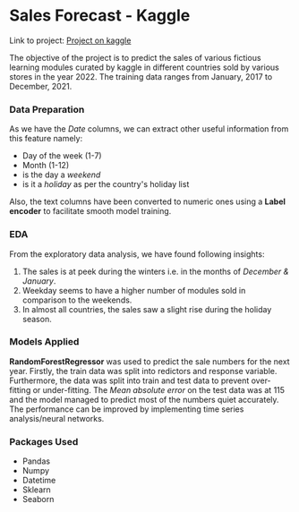 # Sales Forecast - Kaggle 

Link to project: [Project on kaggle](https://www.kaggle.com/code/smirithi/sales-forecast)

The objective of the project is to predict the sales of various fictious learning modules curated by kaggle in different countries sold by various stores in the year 2022. The training data ranges from January, 2017 to December, 2021.

### Data Preparation
As we have the *Date* columns, we can extract other useful information from this feature namely:
- Day of the week (1-7)
- Month (1-12)
- is the day a *weekend*
- is it a *holiday* as per the country's holiday list

Also, the text columns have been converted to numeric ones using a **Label encoder** to facilitate smooth model training.

### EDA
From the exploratory data analysis, we have found following insights:
1. The sales is at peek during the winters i.e. in the months of *December & January*.
2. Weekday seems to have a higher number of modules sold in comparison to the weekends.
3. In almost all countries, the sales saw a slight rise during the holiday season.

### Models Applied
**RandomForestRegressor** was used to predict the sale numbers for the next year. Firstly, the train data was split into redictors and response variable. Furthermore, the data was split into train and test data to prevent over-fitting or under-fitting. 
The *Mean absolute error* on the test data was at 115 and the model managed to predict most of the numbers quiet accurately. The performance can be improved by implementing time series analysis/neural networks.

### Packages Used
- Pandas
- Numpy
- Datetime
- Sklearn
- Seaborn
